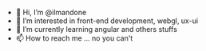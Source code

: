 - 👋 Hi, I’m @ilmandone
- 👀 I’m interested in front-end development, webgl, ux-ui 
- 🌱 I’m currently learning angular and others stuffs
- 📫 How to reach me ... no you can't

<!---
ilmandone/ilmandone is a ✨ special ✨ repository because its `README.md` (this file) appears on your GitHub profile.
You can click the Preview link to take a look at your changes.
--->
